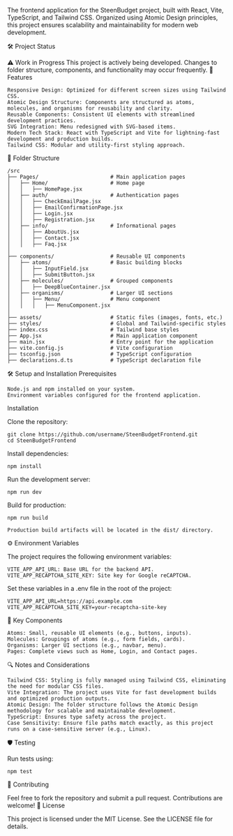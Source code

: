 The frontend application for the SteenBudget project, built with React, Vite, TypeScript, and Tailwind CSS. Organized using Atomic Design principles, this project ensures scalability and maintainability for modern web development.

🛠️ Project Status

⚠️ Work in Progress
This project is actively being developed. Changes to folder structure, components, and functionality may occur frequently.
🚀 Features

    Responsive Design: Optimized for different screen sizes using Tailwind CSS.
    Atomic Design Structure: Components are structured as atoms, molecules, and organisms for reusability and clarity.
    Reusable Components: Consistent UI elements with streamlined development practices.
    SVG Integration: Menu redesigned with SVG-based items.
    Modern Tech Stack: React with TypeScript and Vite for lightning-fast development and production builds.
    Tailwind CSS: Modular and utility-first styling approach.

📂 Folder Structure

    /src
    ├── Pages/                       # Main application pages
    │   ├── Home/                    # Home page
    │   │   ├── HomePage.jsx
    │   ├── auth/                    # Authentication pages
    │   │   ├── CheckEmailPage.jsx
    │   │   ├── EmailConfirmationPage.jsx
    │   │   ├── Login.jsx
    │   │   ├── Registration.jsx
    │   ├── info/                    # Informational pages
    │   │   ├── AboutUs.jsx
    │   │   ├── Contact.jsx
    │   │   ├── Faq.jsx
    │
    ├── components/                  # Reusable UI components
    │   ├── atoms/                   # Basic building blocks
    │   │   ├── InputField.jsx
    │   │   ├── SubmitButton.jsx
    │   ├── molecules/               # Grouped components
    │   │   ├── DeepBlueContainer.jsx
    │   ├── organisms/               # Larger UI sections
    │   │   ├── Menu/                # Menu component
    │   │   │   ├── MenuComponent.jsx
    │
    ├── assets/                      # Static files (images, fonts, etc.)
    ├── styles/                      # Global and Tailwind-specific styles
    ├── index.css                    # Tailwind base styles
    ├── App.jsx                      # Main application component
    ├── main.jsx                     # Entry point for the application
    ├── vite.config.js               # Vite configuration
    ├── tsconfig.json                # TypeScript configuration
    ├── declarations.d.ts            # TypeScript declaration file

🛠️ Setup and Installation
Prerequisites

    Node.js and npm installed on your system.
    Environment variables configured for the frontend application.

Installation

Clone the repository:

    git clone https://github.com/username/SteenBudgetFrontend.git
    cd SteenBudgetFrontend

Install dependencies:

    npm install

Run the development server:

    npm run dev

Build for production:

    npm run build

    Production build artifacts will be located in the dist/ directory.

⚙️ Environment Variables

The project requires the following environment variables:

    VITE_APP_API_URL: Base URL for the backend API.
    VITE_APP_RECAPTCHA_SITE_KEY: Site key for Google reCAPTCHA.

Set these variables in a .env file in the root of the project:

    VITE_APP_API_URL=https://api.example.com
    VITE_APP_RECAPTCHA_SITE_KEY=your-recaptcha-site-key

🧩 Key Components

    Atoms: Small, reusable UI elements (e.g., buttons, inputs).
    Molecules: Groupings of atoms (e.g., form fields, cards).
    Organisms: Larger UI sections (e.g., navbar, menu).
    Pages: Complete views such as Home, Login, and Contact pages.

🔍 Notes and Considerations

    Tailwind CSS: Styling is fully managed using Tailwind CSS, eliminating the need for modular CSS files.
    Vite Integration: The project uses Vite for fast development builds and optimized production outputs.
    Atomic Design: The folder structure follows the Atomic Design methodology for scalable and maintainable development.
    TypeScript: Ensures type safety across the project.
    Case Sensitivity: Ensure file paths match exactly, as this project runs on a case-sensitive server (e.g., Linux).

🛡️ Testing

Run tests using:

    npm test

🤝 Contributing

Feel free to fork the repository and submit a pull request. Contributions are welcome!
📄 License

This project is licensed under the MIT License. See the LICENSE file for details.
